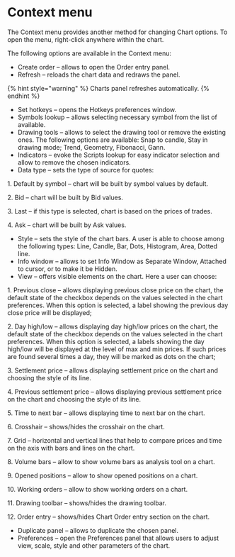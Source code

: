 # Context menu

The Context menu provides another method for changing Chart options. To open the menu, right-click anywhere within the chart.

The following options are available in the Context menu:

* Create order – allows to open the Order entry panel.
* Refresh – reloads the chart data and redraws the panel. 

{% hint style="warning" %}
Charts panel refreshes automatically.
{% endhint %}

* Set hotkeys – opens the Hotkeys preferences window.
* Symbols lookup – allows selecting necessary symbol from the list of available.
* Drawing tools – allows to select the drawing tool or remove the existing ones. The following options are available: Snap to candle, Stay in drawing mode; Trend, Geometry, Fibonacci, Gann.
* Indicators – evoke the Scripts lookup for easy indicator selection and allow to remove the chosen indicators.
* Data type – sets the type of source for quotes:

1\.      Default by symbol – chart will be built by symbol values by default.

2\.      Bid – chart will be built by Bid values.

3\.      Last – if this type is selected, chart is based on the prices of trades.

4\.      Ask – chart will be built by Ask values.

* Style – sets the style of the chart bars. A user is able to choose among the following types: Line, Candle, Bar, Dots, Histogram, Area, Dotted line.
* Info window – allows to set Info Window as Separate Window, Attached to cursor, or to make it be Hidden.
* View – offers visible elements on the chart. Here a user can choose:

1\. Previous close – allows displaying previous close price on the chart, the default state of the checkbox depends on the values selected in the chart preferences. When this option is selected, a label showing the previous day close price will be displayed;

2\. Day high/low – allows displaying day high/low prices on the chart, the default state of the checkbox depends on the values selected in the chart preferences. When this option is selected, a labels showing the day high/low will be displayed at the level of max and min prices. If such prices are found several times a day, they will be marked as dots on the chart;

3\. Settlement price – allows displaying settlement price on the chart and choosing the style of its line.

4\. Previous settlement price – allows displaying previous settlement price on the chart and choosing the style of its line.

5\. Time to next bar – allows displaying time to next bar on the chart.

6\. Crosshair – shows/hides the crosshair on the chart.

7\. Grid – horizontal and vertical lines that help to compare prices and time on the axis with bars and lines on the chart.

8\. Volume bars – allow to show volume bars as analysis tool on a chart.

9\. Opened positions – allow to show opened positions on a chart.

10\. Working orders – allow to show working orders on a chart.

11\. Drawing toolbar – shows/hides the drawing toolbar.

12\. Order entry – shows/hides Chart Order entry section on the chart.

* Duplicate panel – allows to duplicate the chosen panel.
* Preferences – open the Preferences panel that allows users to adjust view, scale, style and other parameters of the chart.
